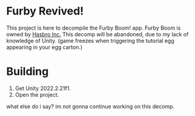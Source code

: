 # Furby Revived!
This project is here to decompile the Furby Boom! app.
Furby Boom is owned by [Hasbro Inc.](https://corporate.hasbro.com/en-us)
This decomp will be abandoned, due to my lack of knowledge of Unity. (game freezes when triggering the tutorial egg appearing in your egg carton.)

# Building

1. Get Unity 2022.2.21f1.
2. Open the project.


what else do i say? im not gonna continue working on this decomp.
